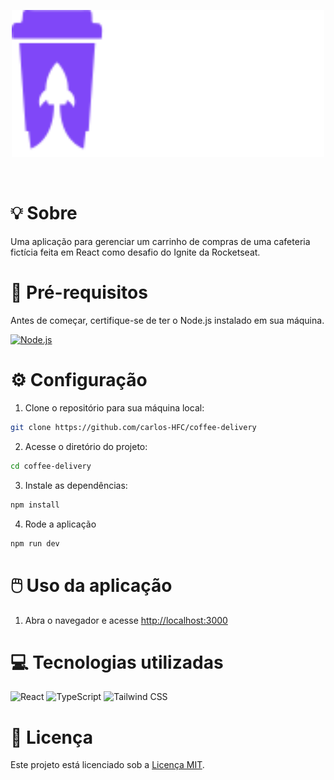 <p align="center">
  <img src="src/assets/logo-white.svg" width="500" />
</p>
<br/>

# :bulb: Sobre

Uma aplicação para gerenciar um carrinho de compras de uma cafeteria fictícia feita em React como desafio do Ignite da Rocketseat.

# :page_with_curl: Pré-requisitos

Antes de começar, certifique-se de ter o Node.js instalado em sua máquina.

<a href="https://nodejs.org">
  <img width="50" src="https://user-images.githubusercontent.com/25181517/183568594-85e280a7-0d7e-4d1a-9028-c8c2209e073c.png" alt="Node.js" title="Node.js"/>
</a>

# :gear: Configuração

1. Clone o repositório para sua máquina local:

```bash
git clone https://github.com/carlos-HFC/coffee-delivery
```

2. Acesse o diretório do projeto:

```bash
cd coffee-delivery
```

3. Instale as dependências:

```bash
npm install
```

4. Rode a aplicação

```bash
npm run dev
```

# :computer_mouse: Uso da aplicação

1. Abra o navegador e acesse [http://localhost:3000](http://localhost:3000)

# :computer: Tecnologias utilizadas

<p float="left">
  <img width="50" src="https://user-images.githubusercontent.com/25181517/183897015-94a058a6-b86e-4e42-a37f-bf92061753e5.png" alt="React" title="React"/>
  <img width="50" src="https://user-images.githubusercontent.com/25181517/183890598-19a0ac2d-e88a-4005-a8df-1ee36782fde1.png" alt="TypeScript" title="TypeScript"/>
  <img width="50" src="https://user-images.githubusercontent.com/25181517/202896760-337261ed-ee92-4979-84c4-d4b829c7355d.png" alt="Tailwind CSS" title="Tailwind CSS"/>
</p>

# :page_facing_up: Licença

Este projeto está licenciado sob a [Licença MIT](LICENSE).